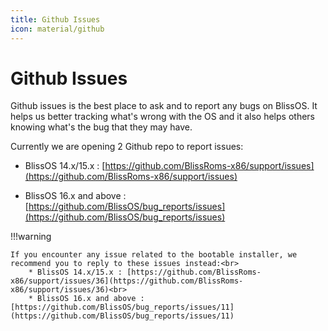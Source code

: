 ```yaml
---
title: Github Issues
icon: material/github
---
```


# Github Issues

Github issues is the best place to ask and to report any bugs on BlissOS. It helps us better tracking what's wrong with the OS and it also helps others knowing what's the bug that they may have.

Currently we are opening 2 Github repo to report issues:

* BlissOS 14.x/15.x : [https://github.com/BlissRoms-x86/support/issues](https://github.com/BlissRoms-x86/support/issues)

* BlissOS 16.x and above : [https://github.com/BlissOS/bug_reports/issues](https://github.com/BlissOS/bug_reports/issues)

!!!warning

    If you encounter any issue related to the bootable installer, we recommend you to reply to these issues instead:<br>
        * BlissOS 14.x/15.x : [https://github.com/BlissRoms-x86/support/issues/36](https://github.com/BlissRoms-x86/support/issues/36)<br>
        * BlissOS 16.x and above : [https://github.com/BlissOS/bug_reports/issues/11](https://github.com/BlissOS/bug_reports/issues/11)
